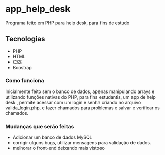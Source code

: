 # app_help_desk
Programa feito em PHP para help desk, para fins de estudo


## Tecnologias 
* PHP
* HTML
* CSS
* Boostrap

### Como funciona 
Inicialmente feito sem o banco de dados, apenas manipulando arrays e utilizando funções nativas 
do PHP, para fins estudantis, um app de help desk , permite acessar com um login e senha criando no arquivo
valida_login.php, e fazer chamados para problemas e salvar e verificar os chamados.

### Mudanças que serão feitas
* Adicionar um banco de dados MySQL 
* corrigir ulguns bugs, utilizar mensagens para validação de dados.
* melhorar o front-end deixando mais vistoso
